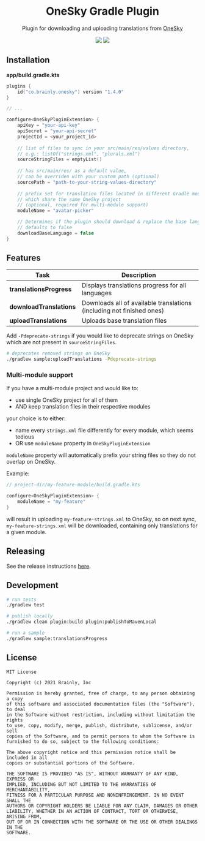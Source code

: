 <h1 align="center">OneSky Gradle Plugin</h1>
<p align="center">
Plugin for downloading and uploading translations from <a href="https://www.oneskyapp.com/">OneSky</a>
</p>

<p align="center">
    <img src="https://img.shields.io/badge/version-1.4.0-blue.svg"> <img src="https://github.com/brainly/onesky-gradle-plugin/actions/workflows/build.yml/badge.svg">
</p>



## Installation

**app/build.gradle.kts**
```kotlin
plugins {
    id("co.brainly.onesky") version "1.4.0"
}

// ...

configure<OneSkyPluginExtension> {
    apiKey = "your-api-key"
    apiSecret = "your-api-secret"
    projectId = <your_project_id>
    
    // list of files to sync in your src/main/res/values directory, 
    // e.g.: listOf("strings.xml", "plurals.xml")
    sourceStringFiles = emptyList()
    
    // has src/main/res/ as a default value,    
    // can be overriden with your custom path (optional)
    sourcePath = "path-to-your-string-values-directory"
    
    // prefix set for translation files located in different Gradle modules
    // which share the same OneSky project
    // (optional, required for multi-module support)
    moduleName = "avatar-picker"

    // Determines if the plugin should download & replace the base language or not.
    // defaults to false
    downloadBaseLanguage = false
}
```

## Features

| Task                     | Description                                                           |
|--------------------------|-----------------------------------------------------------------------|
| **translationsProgress** | Displays translations progress for all languages                      |
| **downloadTranslations** | Downloads all of available translations (including not finished ones) |
| **uploadTranslations**   | Uploads base translation files                                        |

Add `-Pdeprecate-strings` if you would like to deprecate strings on OneSky which are not present in `sourceStringFiles`.

```bash
# deprecates removed strings on OneSky
./gradlew sample:uploadTranslations -Pdeprecate-strings
```

### Multi-module support

If you have a multi-module project and would like to:
- use single OneSky project for all of them
- AND keep translation files in their respective modules

your choice is to either:
- name every `strings.xml` file differently for every module, which seems tedious
- OR use `moduleName` property in `OneSkyPluginExtension`

`moduleName` property will automatically prefix your string files so they do not overlap on OneSky.

Example:
```kotlin
// project-dir/my-feature-module/build.gradle.kts

configure<OneSkyPluginExtension> {
    moduleName = "my-feature"
}
```
will result in uploading `my-feature-strings.xml` to OneSky, so on next sync, `my-feature-strings.xml` will be downloaded, containing only translations for a given module.

## Releasing

See the release instructions [here](HOW_TO_RELEASE.md).

## Development

```bash
# run tests
./gradlew test

# publish locally
./gradlew clean plugin:build plugin:publishToMavenLocal

# run a sample
./gradlew sample:translationsProgress
```

## License

```
MIT License

Copyright (c) 2021 Brainly, Inc

Permission is hereby granted, free of charge, to any person obtaining a copy
of this software and associated documentation files (the "Software"), to deal
in the Software without restriction, including without limitation the rights
to use, copy, modify, merge, publish, distribute, sublicense, and/or sell
copies of the Software, and to permit persons to whom the Software is
furnished to do so, subject to the following conditions:

The above copyright notice and this permission notice shall be included in all
copies or substantial portions of the Software.

THE SOFTWARE IS PROVIDED "AS IS", WITHOUT WARRANTY OF ANY KIND, EXPRESS OR
IMPLIED, INCLUDING BUT NOT LIMITED TO THE WARRANTIES OF MERCHANTABILITY,
FITNESS FOR A PARTICULAR PURPOSE AND NONINFRINGEMENT. IN NO EVENT SHALL THE
AUTHORS OR COPYRIGHT HOLDERS BE LIABLE FOR ANY CLAIM, DAMAGES OR OTHER
LIABILITY, WHETHER IN AN ACTION OF CONTRACT, TORT OR OTHERWISE, ARISING FROM,
OUT OF OR IN CONNECTION WITH THE SOFTWARE OR THE USE OR OTHER DEALINGS IN THE
SOFTWARE.
```
